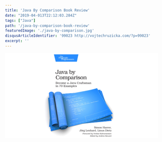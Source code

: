 ```yaml
---
title: 'Java By Comparison Book Review'
date: "2019-04-013T22:12:03.284Z"
tags: ["Java"]
path: '/java-by-comparison-book-review'
featuredImage: './java-by-comparison.jpg'
disqusArticleIdentifier: '99023 http://vojtechruzicka.com/?p=99023'
excerpt: ''
---
```


![Java By Comparison](java-by-comparison.jpg)

